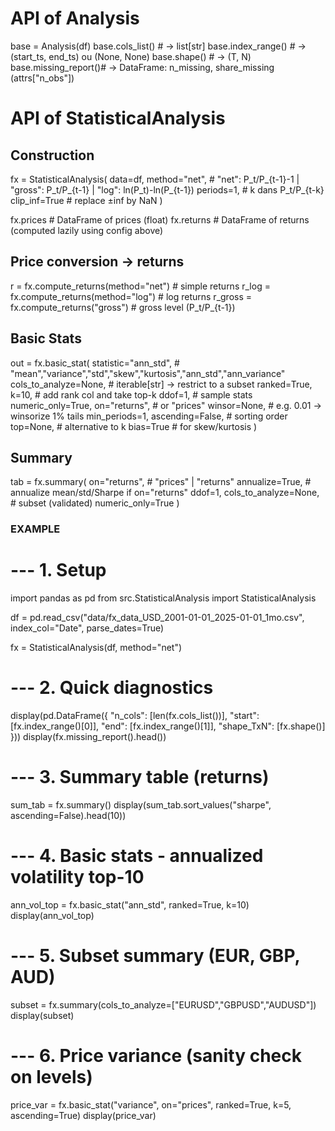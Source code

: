 # API of Analysis

base = Analysis(df)
base.cols_list()     # -> list[str]
base.index_range()   # -> (start_ts, end_ts) ou (None, None)
base.shape()         # -> (T, N)
base.missing_report()# -> DataFrame: n_missing, share_missing (attrs["n_obs"])

# API of StatisticalAnalysis

## Construction
fx = StatisticalAnalysis(
    data=df,
    method="net",     # "net": P_t/P_{t-1}-1 | "gross": P_t/P_{t-1} | "log": ln(P_t)-ln(P_{t-1})
    periods=1,        # k dans P_t/P_{t-k}
    clip_inf=True     # replace ±inf by NaN
)

fx.prices    # DataFrame of prices (float)
fx.returns   # DataFrame of returns (computed lazily using config above)

## Price conversion -> returns
r = fx.compute_returns(method="net")     # simple returns
r_log = fx.compute_returns(method="log") # log returns
r_gross = fx.compute_returns("gross")    # gross level (P_t/P_{t-1})

## Basic Stats
out = fx.basic_stat(
    statistic="ann_std",   # "mean","variance","std","skew","kurtosis","ann_std","ann_variance"
    cols_to_analyze=None,  # iterable[str] -> restrict to a subset
    ranked=True, k=10,     # add rank col and take top-k
    ddof=1,                # sample stats
    numeric_only=True,
    on="returns",          # or "prices"
    winsor=None,           # e.g. 0.01 -> winsorize 1% tails
    min_periods=1,
    ascending=False,       # sorting order
    top=None,              # alternative to k
    bias=True              # for skew/kurtosis
)


## Summary
tab = fx.summary(
    on="returns",            # "prices" | "returns"
    annualize=True,          # annualize mean/std/Sharpe if on="returns"
    ddof=1,
    cols_to_analyze=None,    # subset (validated)
    numeric_only=True
)

### EXAMPLE
# --- 1. Setup
import pandas as pd
from src.StatisticalAnalysis import StatisticalAnalysis

df = pd.read_csv("data/fx_data_USD_2001-01-01_2025-01-01_1mo.csv",
                 index_col="Date", parse_dates=True)

fx = StatisticalAnalysis(df, method="net")

# --- 2. Quick diagnostics
display(pd.DataFrame({
    "n_cols": [len(fx.cols_list())],
    "start": [fx.index_range()[0]],
    "end": [fx.index_range()[1]],
    "shape_TxN": [fx.shape()]
}))
display(fx.missing_report().head())

# --- 3. Summary table (returns)
sum_tab = fx.summary()
display(sum_tab.sort_values("sharpe", ascending=False).head(10))

# --- 4. Basic stats - annualized volatility top-10
ann_vol_top = fx.basic_stat("ann_std", ranked=True, k=10)
display(ann_vol_top)

# --- 5. Subset summary (EUR, GBP, AUD)
subset = fx.summary(cols_to_analyze=["EURUSD","GBPUSD","AUDUSD"])
display(subset)

# --- 6. Price variance (sanity check on levels)
price_var = fx.basic_stat("variance", on="prices", ranked=True, k=5, ascending=True)
display(price_var)
